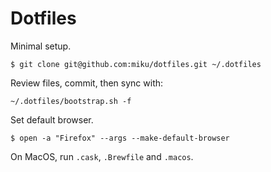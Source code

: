 Dotfiles
========

Minimal setup.

```
$ git clone git@github.com:miku/dotfiles.git ~/.dotfiles
```

Review files, commit, then sync with:

```
~/.dotfiles/bootstrap.sh -f
```

Set default browser.

```
$ open -a "Firefox" --args --make-default-browser
```

On MacOS, run `.cask`, `.Brewfile` and `.macos`.
